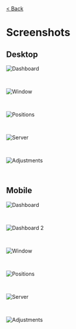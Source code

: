 [< Back](../../README.md)

# Screenshots

## Desktop

![Dashboard](desktop-01.png)

<br/>

![Window](desktop-02.png)

<br/>

![Positions](desktop-03.png)

<br/>

![Server](desktop-04.png)

<br/>

![Adjustments](desktop-05.png)

<br/>




## Mobile

![Dashboard](mobile-01.png)

<br/>

![Dashboard 2](mobile-02.png)

<br/>

![Window](mobile-03.png)

<br/>

![Positions](mobile-04.png)

<br/>

![Server](mobile-05.png)

<br/>

![Adjustments](mobile-06.png)
